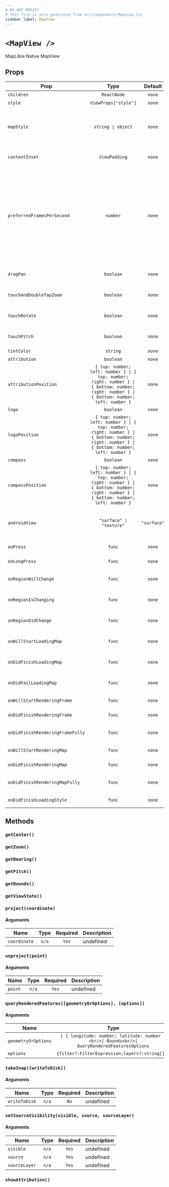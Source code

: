 ```yaml
---
# DO NOT MODIFY
# This file is auto-generated from src/components/MapView.tsx
sidebar_label: MapView
---
```


# `<MapView />`

MapLibre Native MapView

## Props

| Prop                             |                                                                    Type                                                                    |   Default   | Required | Description                                                                                                                                                                                                                                                                                                                                                                                                                                                                                                                                     |
| -------------------------------- | :----------------------------------------------------------------------------------------------------------------------------------------: | :---------: | :------: | ----------------------------------------------------------------------------------------------------------------------------------------------------------------------------------------------------------------------------------------------------------------------------------------------------------------------------------------------------------------------------------------------------------------------------------------------------------------------------------------------------------------------------------------------- |
| `children`                       |                                                                `ReactNode`                                                                 |   `none`    | `false`  | FIX ME NO DESCRIPTION                                                                                                                                                                                                                                                                                                                                                                                                                                                                                                                           |
| `style`                          |                                                            `ViewProps["style"]`                                                            |   `none`    | `false`  | Style for wrapping React Native View                                                                                                                                                                                                                                                                                                                                                                                                                                                                                                            |
| `mapStyle`                       |                                                             `string \| object`                                                             |   `none`    | `false`  | The map's Maplibre style - either a URL or a Style JSON (https://maplibre.org/maplibre-style-spec/).<br/><br/>@default "https://demotiles.maplibre.org/style.json"                                                                                                                                                                                                                                                                                                                                                                              |
| `contentInset`                   |                                                               `ViewPadding`                                                                |   `none`    | `false`  | The distance from the edges of the map view’s frame to the edges of the map view’s logical viewport.                                                                                                                                                                                                                                                                                                                                                                                                                                            |
| `preferredFramesPerSecond`       |                                                                  `number`                                                                  |   `none`    | `false`  | iOS: The preferred frame rate at which the map view is rendered.<br/>The default value for this property is MLNMapViewPreferredFramesPerSecondDefault,<br/>which will adaptively set the preferred frame rate based on the capability of<br/>the user’s device to maintain a smooth experience. This property can be set to arbitrary integer values.<br/><br/>Android: The maximum frame rate at which the map view is rendered, but it can't excess the ability of device hardware.<br/>This property can be set to arbitrary integer values. |
| `dragPan`                        |                                                                 `boolean`                                                                  |   `none`    | `false`  | Toggle pan interaction of the map<br/><br/>@default true                                                                                                                                                                                                                                                                                                                                                                                                                                                                                        |
| `touchAndDoubleTapZoom`          |                                                                 `boolean`                                                                  |   `none`    | `false`  | Toggle zoom interaction of the map<br/><br/>@default true                                                                                                                                                                                                                                                                                                                                                                                                                                                                                       |
| `touchRotate`                    |                                                                 `boolean`                                                                  |   `none`    | `false`  | Toggle rotate interaction of the map<br/><br/>@default true                                                                                                                                                                                                                                                                                                                                                                                                                                                                                     |
| `touchPitch`                     |                                                                 `boolean`                                                                  |   `none`    | `false`  | Toggle pitch interaction of the map<br/><br/>@default true                                                                                                                                                                                                                                                                                                                                                                                                                                                                                      |
| `tintColor`                      |                                                                  `string`                                                                  |   `none`    | `false`  | Tints UI elements like the attribution button                                                                                                                                                                                                                                                                                                                                                                                                                                                                                                   |
| `attribution`                    |                                                                 `boolean`                                                                  |   `none`    | `false`  | Toggle the attribution button of the map                                                                                                                                                                                                                                                                                                                                                                                                                                                                                                        |
| `attributionPosition`            | `{ top: number; left: number } \| { top: number; right: number } \| { bottom: number; right: number } \| { bottom: number; left: number }` |   `none`    | `false`  | Positions the attribution button<br/><br/>@example Position in the top-left corner<br/>{ top: 8, left: 8 }                                                                                                                                                                                                                                                                                                                                                                                                                                      |
| `logo`                           |                                                                 `boolean`                                                                  |   `none`    | `false`  | Toggle the logo on the map                                                                                                                                                                                                                                                                                                                                                                                                                                                                                                                      |
| `logoPosition`                   | `{ top: number; left: number } \| { top: number; right: number } \| { bottom: number; right: number } \| { bottom: number; left: number }` |   `none`    | `false`  | Positions the logo<br/><br/>@example Position in the top-left corner<br/>{ top: 8, left: 8 }                                                                                                                                                                                                                                                                                                                                                                                                                                                    |
| `compass`                        |                                                                 `boolean`                                                                  |   `none`    | `false`  | Toggle the compass from appearing on the map                                                                                                                                                                                                                                                                                                                                                                                                                                                                                                    |
| `compassPosition`                | `{ top: number; left: number } \| { top: number; right: number } \| { bottom: number; right: number } \| { bottom: number; left: number }` |   `none`    | `false`  | Positions the compass<br/><br/>@example Position in the top-left corner<br/>{ top: 8, left: 8 }                                                                                                                                                                                                                                                                                                                                                                                                                                                 |
| `androidView`                    |                                                          `"surface" \| "texture"`                                                          | `"surface"` | `false`  | Android only: Switch between TextureView (default) and GLSurfaceView for<br/>rendering the map<br/><br/>@default "surface"                                                                                                                                                                                                                                                                                                                                                                                                                      |
| `onPress`                        |                                                                   `func`                                                                   |   `none`    | `false`  | Called when a user presses the map<br/>_signature:_`(event:NativeSyntheticEvent) => void`                                                                                                                                                                                                                                                                                                                                                                                                                                                       |
| `onLongPress`                    |                                                                   `func`                                                                   |   `none`    | `false`  | Called when a user long presses the map<br/>_signature:_`(event:NativeSyntheticEvent) => void`                                                                                                                                                                                                                                                                                                                                                                                                                                                  |
| `onRegionWillChange`             |                                                                   `func`                                                                   |   `none`    | `false`  | Called when the currently displayed map region is about to change<br/>_signature:_`(event:NativeSyntheticEvent) => void`                                                                                                                                                                                                                                                                                                                                                                                                                        |
| `onRegionIsChanging`             |                                                                   `func`                                                                   |   `none`    | `false`  | Called when the currently displayed map region is changing<br/>_signature:_`(event:NativeSyntheticEvent) => void`                                                                                                                                                                                                                                                                                                                                                                                                                               |
| `onRegionDidChange`              |                                                                   `func`                                                                   |   `none`    | `false`  | Called when the currently displayed map region finished changing<br/>_signature:_`(event:NativeSyntheticEvent) => void`                                                                                                                                                                                                                                                                                                                                                                                                                         |
| `onWillStartLoadingMap`          |                                                                   `func`                                                                   |   `none`    | `false`  | Called when the map is about to start loading a new map style<br/>_signature:_`(event:NativeSyntheticEvent) => void`                                                                                                                                                                                                                                                                                                                                                                                                                            |
| `onDidFinishLoadingMap`          |                                                                   `func`                                                                   |   `none`    | `false`  | Called when the map has successfully loaded a new map style<br/>_signature:_`(event:NativeSyntheticEvent) => void`                                                                                                                                                                                                                                                                                                                                                                                                                              |
| `onDidFailLoadingMap`            |                                                                   `func`                                                                   |   `none`    | `false`  | Called when the map has failed to load a new map style<br/>_signature:_`(event:NativeSyntheticEvent) => void`                                                                                                                                                                                                                                                                                                                                                                                                                                   |
| `onWillStartRenderingFrame`      |                                                                   `func`                                                                   |   `none`    | `false`  | Called when the map will start rendering a frame<br/>_signature:_`(event:NativeSyntheticEvent) => void`                                                                                                                                                                                                                                                                                                                                                                                                                                         |
| `onDidFinishRenderingFrame`      |                                                                   `func`                                                                   |   `none`    | `false`  | Called when the map finished rendering a frame<br/>_signature:_`(event:NativeSyntheticEvent) => void`                                                                                                                                                                                                                                                                                                                                                                                                                                           |
| `onDidFinishRenderingFrameFully` |                                                                   `func`                                                                   |   `none`    | `false`  | Called when the map fully finished rendering a frame<br/>_signature:_`(event:NativeSyntheticEvent) => void`                                                                                                                                                                                                                                                                                                                                                                                                                                     |
| `onWillStartRenderingMap`        |                                                                   `func`                                                                   |   `none`    | `false`  | Called when the map will start rendering itself<br/>_signature:_`(event:NativeSyntheticEvent) => void`                                                                                                                                                                                                                                                                                                                                                                                                                                          |
| `onDidFinishRenderingMap`        |                                                                   `func`                                                                   |   `none`    | `false`  | Called when the map has finished rendering itself<br/>_signature:_`(event:NativeSyntheticEvent) => void`                                                                                                                                                                                                                                                                                                                                                                                                                                        |
| `onDidFinishRenderingMapFully`   |                                                                   `func`                                                                   |   `none`    | `false`  | Called when the map has fully finished rendering itself<br/>_signature:_`(event:NativeSyntheticEvent) => void`                                                                                                                                                                                                                                                                                                                                                                                                                                  |
| `onDidFinishLoadingStyle`        |                                                                   `func`                                                                   |   `none`    | `false`  | Triggered when a style has finished loading<br/>_signature:_`(event:NativeSyntheticEvent) => void`                                                                                                                                                                                                                                                                                                                                                                                                                                              |

## Methods

### `getCenter()`

### `getZoom()`

### `getBearing()`

### `getPitch()`

### `getBounds()`

### `getViewState()`

### `project(coordinate)`

#### Arguments

| Name         | Type  | Required | Description |
| ------------ | :---: | :------: | ----------- |
| `coordinate` | `n/a` |  `Yes`   | undefined   |

### `unproject(point)`

#### Arguments

| Name    | Type  | Required | Description |
| ------- | :---: | :------: | ----------- |
| `point` | `n/a` |  `Yes`   | undefined   |

### `queryRenderedFeatures([geometryOrOptions], [options])`

#### Arguments

| Name                |                                              Type                                              | Required | Description |
| ------------------- | :--------------------------------------------------------------------------------------------: | :------: | ----------- |
| `geometryOrOptions` | `\| { longitude: number; latitude: number }<br/>\| Bounds<br/>\| QueryRenderedFeaturesOptions` |   `No`   | undefined   |
| `options`           |                         `{filter?:FilterExpression;layers?:string[];}`                         |   `No`   | undefined   |

### `takeSnap([writeToDisk])`

#### Arguments

| Name          | Type  | Required | Description |
| ------------- | :---: | :------: | ----------- |
| `writeToDisk` | `n/a` |   `No`   | undefined   |

### `setSourceVisibility(visible, source, sourceLayer)`

#### Arguments

| Name          | Type  | Required | Description |
| ------------- | :---: | :------: | ----------- |
| `visible`     | `n/a` |  `Yes`   | undefined   |
| `source`      | `n/a` |  `Yes`   | undefined   |
| `sourceLayer` | `n/a` |  `Yes`   | undefined   |

### `showAttribution()`
